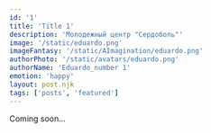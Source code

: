 ```yaml
---
id: '1'
title: 'Title 1'
description: 'Молодежный центр "Сердоболь"'
image: '/static/eduardo.png'
imageFantasy: '/static/AImagination/eduardo.png'
authorPhoto: '/static/avatars/eduardo.png'
authorName: 'Eduardo_number 1'
emotion: 'happy'
layout: post.njk
tags: ['posts', 'featured']
---
```


Coming soon...

